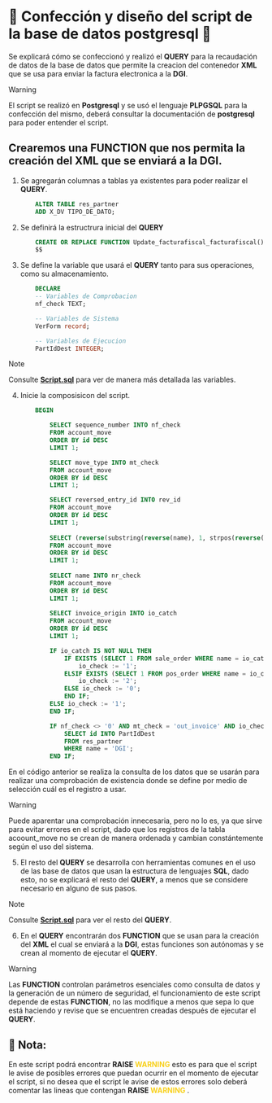 # :floppy_disk: Confección y diseño del script de la base de datos postgresql :floppy_disk:

Se explicará cómo se confeccionó y realizó el **QUERY** para la recaudación de datos de la base de datos
que permite la creacion del contenedor **XML** que se usa para enviar la factura electronica a la **DGI**.

>[!WARNING]
>El script se realizó en **Postgresql** y se usó el lenguaje **PLPGSQL** para la confección del mismo, deberá consultar la documentación de **postgresql** para poder entender el script.

## Crearemos una **FUNCTION** que nos permita la creación del **XML** que se enviará a la **DGI**.

1. Se agregarán columnas a tablas ya existentes para poder realizar el **QUERY**.

    ```sql
        ALTER TABLE res_partner
        ADD X_DV TIPO_DE_DATO;
    ```
2. Se definirá la estructrura inicial del **QUERY**
    ```sql
        CREATE OR REPLACE FUNCTION Update_facturafiscal_facturafiscal() RETURNS TRIGGER AS
        $$
    ```
3. Se define la variable que usará el **QUERY** tanto para sus operaciones, como su almacenamiento.
    ```sql
        DECLARE
        -- Variables de Comprobacion
        nf_check TEXT;

        -- Variables de Sistema
        VerForm record;

        -- Variables de Ejecucion
        PartIdDest INTEGER;
    ```
>[!NOTE]
>Consulte **[Script.sql](script.sql)** para ver de manera más detallada las variables.

4. Inicie la composisicon del script.
    ```sql
        BEGIN

            SELECT sequence_number INTO nf_check
            FROM account_move
            ORDER BY id DESC
            LIMIT 1;

            SELECT move_type INTO mt_check 
            FROM account_move
            ORDER BY id DESC
            LIMIT 1;

            SELECT reversed_entry_id INTO rev_id
            FROM account_move
            ORDER BY id DESC
            LIMIT 1;
            
            SELECT (reverse(substring(reverse(name), 1, strpos(reverse(name), '/') - 1))) INTO rev_num
            FROM account_move
            ORDER BY id DESC
            LIMIT 1;
            
            SELECT name INTO nr_check
            FROM account_move 
            ORDER BY id DESC 
            LIMIT 1; 
            
            SELECT invoice_origin INTO io_catch 
            FROM account_move
            ORDER BY id DESC
            LIMIT 1;

            IF io_catch IS NOT NULL THEN
                IF EXISTS (SELECT 1 FROM sale_order WHERE name = io_catch) THEN
                    io_check := '1';
                ELSIF EXISTS (SELECT 1 FROM pos_order WHERE name = io_catch) THEN
                    io_check := '2';
                ELSE io_check := '0';
                END IF;
            ELSE io_check := '1';
            END IF;

            IF nf_check <> '0' AND mt_check = 'out_invoice' AND io_check = '1' THEN 
                SELECT id INTO PartIdDest
                FROM res_partner
                WHERE name = 'DGI';
            END IF;
    ```
En el código anterior se realiza la consulta de los datos que se usarán para realizar una comprobación de existencia donde se define por medio de selección cuál es el registro a usar.

>[!WARNING]
>Puede aparentar una comprobación innecesaria, pero no lo es, ya que sirve para evitar errores en el script, dado que los registros de la tabla acoount_move no se crean de manera ordenada y cambian constántemente según el uso del sistema.

5. El resto del **QUERY** se desarrolla con herramientas comunes en el uso de las base de datos que usan la estructura de lenguajes **SQL**, dado esto, no se explicará el resto del **QUERY**, a menos que se considere necesario en alguno de sus pasos.

>[!NOTE]
>Consulte **[Script.sql](script.sql)** para ver el resto del **QUERY**.

6. En el **QUERY** encontrarán dos **FUNCTION** que se usan para la creación del **XML** el cual se enviará a la **DGI**, estas funciones son autónomas y se crean al momento de ejecutar el **QUERY**.

>[!WARNING]
>Las **FUNCTION** controlan parámetros esenciales como consulta de datos y la generación de un número de seguridad, el funcionamiento de este script depende de estas **FUNCTION**, no las modifique a menos que sepa lo que está haciendo y revise que se encuentren creadas después de ejecutar el **QUERY**.

## 📝 Nota:
En este script podrá encontrar **RAISE <span style="color:#F8D01A"> WARNING</span>**
esto es para que el script le avise de posibles errores que puedan ocurrir en el momento de ejecutar el script, si no desea que el script le avise de estos errores solo deberá comentar las lineas que contengan **RAISE <span style="color:#F8D01A"> WARNING </span>**.
